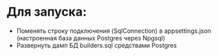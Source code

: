 ﻿# Для запуска:
- Поменять строку подключения (SqlConnection) в appsettings.json (настроенная база данных Postgres через Npgsql)
- Развернуть дамп БД builders.sql средствами Postgres